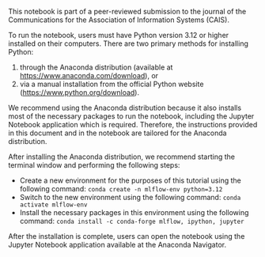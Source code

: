 This notebook is part of a peer-reviewed submission to the journal of the Communications for the Association of Information Systems (CAIS).

To run the notebook, users must have Python version 3.12 or higher installed on their computers. There are two primary methods for installing Python: 

1) through the Anaconda distribution (available at https://www.anaconda.com/download), or
2) via a manual installation from the official Python website (https://www.python.org/download).

We recommend using the Anaconda distribution because it also installs most of the necessary packages to run the notebook, including the Jupyter Notebook application which is required. Therefore, the instructions provided in this document and in the notebook are tailored for the Anaconda distribution.

After installing the Anaconda distribution, we recommend starting the terminal window and performing the following steps:
- Create a new environment for the purposes of this tutorial using the following command: `conda create -n mlflow-env python=3.12`
- Switch to the new environment using the following command: `conda activate mlflow-env`
- Install the necessary packages in this environment using the following command: `conda install -c conda-forge mlflow, ipython, jupyter`

After the installation is complete, users can open the notebook using the Jupyter Notebook application available at the Anaconda Navigator. 
